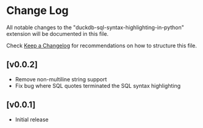 # Change Log

All notable changes to the "duckdb-sql-syntax-highlighting-in-python" extension will be documented in this file.

Check [Keep a Changelog](http://keepachangelog.com/) for recommendations on how to structure this file.

## [v0.0.2]

- Remove non-multiline string support
- Fix bug where SQL quotes terminated the SQL syntax highlighting 

## [v0.0.1]

- Initial release